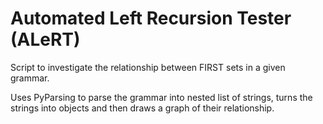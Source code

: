 # Automated Left Recursion Tester (ALeRT)

Script to investigate the relationship between FIRST sets in a given grammar.

Uses PyParsing to parse the grammar into nested list of strings, turns the strings into objects and then draws a graph of their relationship.
